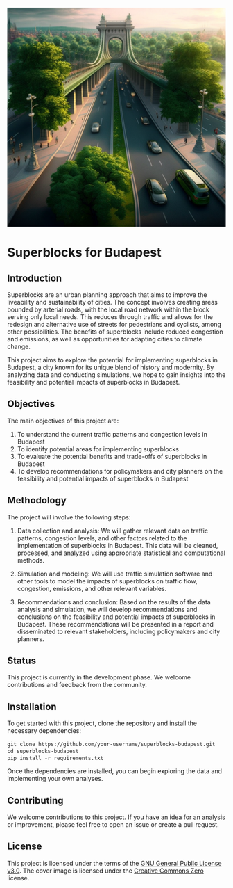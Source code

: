 ![Superpest](cover.png)

# Superblocks for Budapest

## Introduction

Superblocks are an urban planning approach that aims to improve the liveability and sustainability of cities. The concept involves creating areas bounded by arterial roads, with the local road network within the block serving only local needs. This reduces through traffic and allows for the redesign and alternative use of streets for pedestrians and cyclists, among other possibilities. The benefits of superblocks include reduced congestion and emissions, as well as opportunities for adapting cities to climate change.

This project aims to explore the potential for implementing superblocks in Budapest, a city known for its unique blend of history and modernity. By analyzing data and conducting simulations, we hope to gain insights into the feasibility and potential impacts of superblocks in Budapest.

## Objectives

The main objectives of this project are:

1. To understand the current traffic patterns and congestion levels in Budapest
2. To identify potential areas for implementing superblocks
3. To evaluate the potential benefits and trade-offs of superblocks in Budapest
4. To develop recommendations for policymakers and city planners on the feasibility and potential impacts of superblocks in Budapest

## Methodology

The project will involve the following steps:

1. Data collection and analysis: We will gather relevant data on traffic patterns, congestion levels, and other factors related to the implementation of superblocks in Budapest. This data will be cleaned, processed, and analyzed using appropriate statistical and computational methods.

2. Simulation and modeling: We will use traffic simulation software and other tools to model the impacts of superblocks on traffic flow, congestion, emissions, and other relevant variables.

3. Recommendations and conclusion: Based on the results of the data analysis and simulation, we will develop recommendations and conclusions on the feasibility and potential impacts of superblocks in Budapest. These recommendations will be presented in a report and disseminated to relevant stakeholders, including policymakers and city planners.

## Status

This project is currently in the development phase. We welcome contributions and feedback from the community.

## Installation

To get started with this project, clone the repository and install the necessary dependencies:

```
git clone https://github.com/your-username/superblocks-budapest.git
cd superblocks-budapest
pip install -r requirements.txt
```

Once the dependencies are installed, you can begin exploring the data and implementing your own analyses.

## Contributing

We welcome contributions to this project. If you have an idea for an analysis or improvement, please feel free to open an issue or create a pull request.

## License

This project is licensed under the terms of the [GNU General Public License v3.0](https://www.gnu.org/licenses/gpl-3.0.en.html). The cover image is licensed under the [Creative Commons Zero](https://creativecommons.org/publicdomain/zero/1.0/) license.
